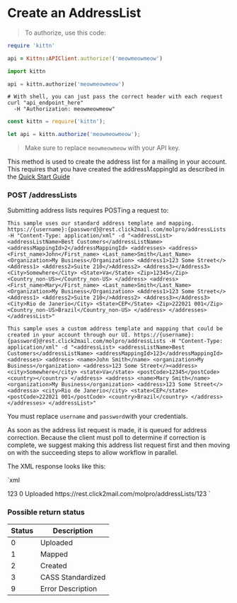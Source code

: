 # Create an AddressList

> To authorize, use this code:

```ruby
require 'kittn'

api = Kittn::APIClient.authorize!('meowmeowmeow')
```

```python
import kittn

api = kittn.authorize('meowmeowmeow')
```

```shell
# With shell, you can just pass the correct header with each request
curl "api_endpoint_here"
  -H "Authorization: meowmeowmeow"
```

```javascript
const kittn = require('kittn');

let api = kittn.authorize('meowmeowmeow');
```

> Make sure to replace `meowmeowmeow` with your API key.

This method is used to create the address list for a mailing in your account. This requires that you have created the addressMappingId as described in the [Quick Start Guide](https://dev-developers.click2mail.com/rest-api/molpro/getting-started/quick-start)

### POST /addressLists
Submitting address lists requires POSTing a request to:

`This sample uses our standard address template and mapping.
https://{username}:{password}@rest.click2mail.com/molpro/addressLists -H "Content-Type: application/xml" -d "<addressList>
  <addressListName>Best Customers</addressListName>
  <addressMappingId>2</addressMappingId>
  <addresses>
    <address>
      <First_name>John</First_name>
	  <Last_name>Smith</Last_Name>
	  <Organization>My Business</Organization>
      <Address1>123 Some Street</><Address1>
	  <Address2>Suite 210</>Address2>
	  <Address3></Address3>
      <City>Somewhere</City>
      <State>Va</State>
      <Zip>12345</Zip>
	  <Country_non-US></Country_non-US>
    </address>
	<address>
      <First_name>Mary</First_name>
	  <Last_name>Smith</Last_Name>
	  <Organization>My Business</Organization>
      <Address1>123 Some Street</><Address1>
	  <Address2>Suite 210</>Address2>
	  <Address3></Address3>
      <City>Rio de Janerio</City>
      <State>CEP</State>
      <Zip>222021 001</Zip>
	  <Country_non-US>Brazil</Country_non-US>
    </address>
  </addresses>
</addressList>"
`


`
This sample uses a custom address template and mapping that could be created in your account through our UI.
https://{username}:{password}@rest.click2mail.com/molpro/addressLists -H "Content-Type: application/xml" -d "<addressList>
  <addressListName>Best Customers</addressListName>
  <addressMappingId>123</addressMappingId>
  <addresses>
    <address>
      <name>John Smith</name>
	  <organization>My Business</organization>
      <address>123 Some Street</><address>
      <city>Somewhere</city>
      <state>Va</state>
      <postCode>12345</postCode>
	  <country></country>
    </address>
	<address>
      <name>Mary Smith</name>
	  <organization>My Business</organization>
      <address>123 Some Street</><addressa>
      <city>Rio de Janerio</city>
      <state>CEP</state>
      <postCode>222021 001</postCode>
	  <country>Brazil</country>
    </address>
  </addresses>
</addressList>"
`
<aside class="notice">
You must replace <code>username</code> and <code>password</code>with your credentials.
</aside>


As soon as the address list request is made, it is queued for address correction. Because the client must poll to determine if correction is complete, we suggest making this address list request first and then moving on with the succeeding steps to allow workflow in parallel.

The XML response looks like this:

`xml
<?xml version="1.0" encoding="UTF-8" standalone="yes"?>
<addressList>
  <id>123</id>
  <status>0</status>
  <description>Uploaded</description>
  <statusUrl>https://rest.click2mail.com/molpro/addressLists/123
  </statusUrl>
</addressList>
`

### Possible return status

Status | Description
------- | ---------
0 |	Uploaded
1 |	Mapped
2 |	Created
3 |	CASS Standardized
9 |	Error Description
